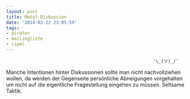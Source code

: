 ```yaml
---
layout: post
title: Meta?-Diskussion
date: '2014-02-22 23:05:59'
tags:
- piraten
- mailingliste
- ripml
---
```


															¯\_(ツ)_/¯
                                                           
Manche Intentionen hinter Diskussionen sollte man nicht nachvollziehen wollen, da werden der Gegenseite persönliche Abneigungen vorgehalten um nicht auf die eigentliche Fragestellung eingehen zu müssen. Seltsame Taktik.                                                           